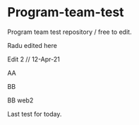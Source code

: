 # Program-team-test
Program team test repository / free to edit.



Radu edited here

Edit 2 // 12-Apr-21


AA 

BB

BB web2


Last test for today.
